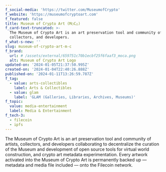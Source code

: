 ```yaml
---
f_social-media: 'https://twitter.com/MuseumofCrypto'
f_website: 'https://museumofcryptoart.com'
f_featured: false
title: Museum of Crypto Art (M○C△)
f_card-text-truncated: >-
  The Museum of Crypto Art is an art preservation tool and community of artists,
  collectors, and developers.
f_what-s-new: ''
slug: museum-of-crypto-art-m-c
f_brand:
  url: # /assets/external/659751c70b1ecbf25f6faaf3_moca.png
  alt: Museum of Crypto Art Logo
updated-on: '2024-01-05T21:37:50.995Z'
created-on: '2024-01-04T22:40:26.888Z'
published-on: '2024-01-11T13:26:59.787Z'
f_tag:
  - value: arts-collectibles
    label: Arts & Collectibles
  - value: glam
    label: 'GLAM (Galleries, Libraries, Archives, Museums)'
f_topic:
  value: media-entertainment
  label: Media & Entertainment
f_tech-3:
  - filecoin
  - ipfs
---
```


The Museum of Crypto Art is an art preservation tool and community of artists, collectors, and developers collaborating to decentralize the curation of the Museum and development of open source tools for virtual world construction, and crypto art metadata experimentation. Every artwork activated into the Museum of Crypto Art is permanently backed up — metadata and media file included — onto the Filecoin network.
